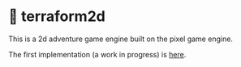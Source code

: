 # :construction: terraform2d

This is a 2d adventure game engine built on the pixel game engine. 

The first implementation (a work in progress) is [here](https://github.com/miketmoore/zelduh/tree/terraform2d).

